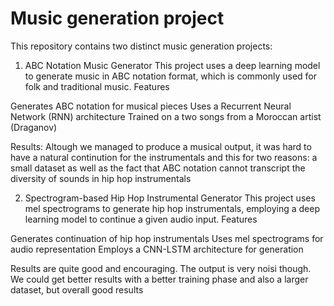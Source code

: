 # Music generation project

This repository contains two distinct music generation projects:

1. ABC Notation Music Generator
This project uses a deep learning model to generate music in ABC notation format, which is commonly used for folk and traditional music.
Features

Generates ABC notation for musical pieces
Uses a Recurrent Neural Network (RNN) architecture
Trained on a two songs from a Moroccan artist (Draganov)

Results: Altough we managed to produce a musical output, it was hard to have a natural continution for the instrumentals and this for two reasons: a small dataset as well as the fact that ABC notation cannot transcript the diversity of sounds in hip hop instrumentals

2. Spectrogram-based Hip Hop Instrumental Generator
This project uses mel spectrograms to generate hip hop instrumentals, employing a deep learning model to continue a given audio input.
Features

Generates continuation of hip hop instrumentals
Uses mel spectrograms for audio representation
Employs a CNN-LSTM architecture for generation

Results are quite good and encouraging. The output is very noisi though. We could get better results with a better training phase and also a larger dataset, but overall good results
